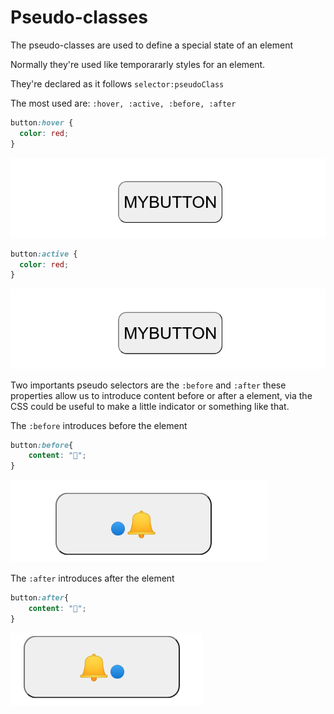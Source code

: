 # Pseudo-classes

The pseudo-classes are used to define a special state of an element

Normally they're used like temporararly styles for an element.

They're declared as it follows `selector:pseudoClass`

The most used are: `:hover, :active, :before, :after`

```css
button:hover {
  color: red;
}
```

![](../../.gitbook/assets/peek-2021-04-09-10-34.gif)

```css
button:active {
  color: red;
}
```

![](../../.gitbook/assets/peek-2021-04-09-10-37.gif)

Two importants pseudo selectors are the `:before` and `:after` these properties allow us to introduce content before or after a element, via the CSS could be useful to make a little indicator or something like that.

The `:before` introduces before the element

```css
button:before{
    content: "🔵";
}
```

![](../../.gitbook/assets/screenshot-20210409104028-411x132.png)

The `:after` introduces after the element

```css
button:after{
    content: "🔵";
}
```

![](../../.gitbook/assets/screenshot-20210409104037-307x116.png)

